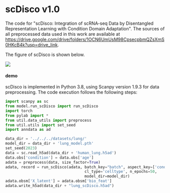 # scDisco v1.0

The code for "scDisco: Integration of scRNA-seq Data by Disentangled Representation Learning with Condition Domain Adaptation".
The sources of all preprocessed data used in this work are available at https://drive.google.com/drive/folders/1OCN6UmUsM98CpsecpbmQZsXmS0HKcB4k?usp=drive_link.

The figure of scDisco is shown below.

![](file:///model.png)

#### demo

scDisco is implemented in Python 3.8, using Scanpy version 1.9.3 for data preprocessing. The code execution follows the following steps:

```python
import scanpy as sc
from model.run_scDisco import run_scDisco
import torch
from pylab import *
from util.data_utils import preprocess
from util.utils import set_seed
import anndata as ad

data_dir = '../../../datasets/lung/'
model_dir = data_dir + 'lung_model.pth'
set_seed(2023)
data = sc.read_h5ad(data_dir + 'human_lung.h5ad')
data.obs['condition'] = data.obs['age']
adata = preprocess(data, size_factor=True)
adata, record = run_scDisco(adata, batch_key="batch", aspect_key=['condition'], 
                                   cl_type='celltype', n_epochs=50, 
                                   model_dir=model_dir)
adata.obsm['X_latent'] = adata.obsm['bio_feat']
adata.write_h5ad(data_dir + "lung_scDisco.h5ad")
```

